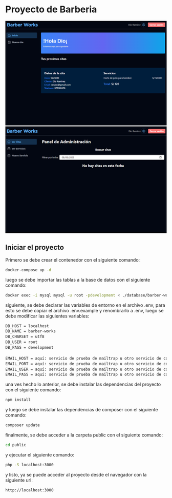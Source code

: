 # Proyecto de Barberia

![Proyecto Projetify](./public/images/barberWorks-home.png)
![Proyecto Projetify](./public/images/barberWorks-admin.png)

## Iniciar el proyecto

Primero se debe crear el contenedor con el siguiente comando:

```bash
docker-compose up -d
```

luego se debe importar las tablas a la base de datos con el siguiente comando:

```bash
docker exec -i mysql mysql -u root -pdevelopment < ./database/barber-works.sql
```

siguiente, se debe declarar las variables de entorno en el archivo .env, para esto se debe copiar el archivo .env.example y renombrarlo a .env, luego se debe modificar las siguientes variables:

```bash
DB_HOST = localhost
DB_NAME = barber-works
DB_CHARSET = utf8
DB_USER = root
DB_PASS = development

EMAIL_HOST = aquí: servicio de prueba de mailtrap u otro servicio de correo
EMAIL_PORT = aquí: servicio de prueba de mailtrap u otro servicio de correo
EMAIL_USER = aquí: servicio de prueba de mailtrap u otro servicio de correo
EMAIL_PASS = aquí: servicio de prueba de mailtrap u otro servicio de correo
```

una ves hecho lo anterior, se debe instalar las dependencias del proyecto con el siguiente comando:

```bash
npm install
```

y luego se debe instalar las dependencias de composer con el siguiente comando:

```bash
composer update
```

finalmente, se debe acceder a la carpeta public con el siguiente comando:

```bash
cd public
```

y ejecutar el siguiente comando:

```bash
php -S localhost:3000
```

y listo, ya se puede acceder al proyecto desde el navegador con la siguiente url:

```bash
http://localhost:3000
```
